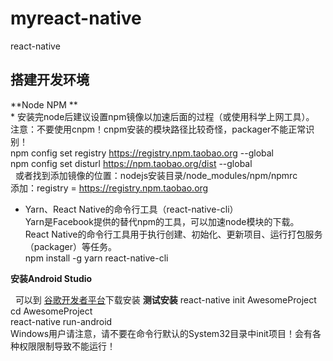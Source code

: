 # myreact-native
react-native

## 搭建开发环境

**Node NPM **  
 * 安装完node后建议设置npm镜像以加速后面的过程（或使用科学上网工具）。  
   注意：不要使用cnpm！cnpm安装的模块路径比较奇怪，packager不能正常识别！  
   npm config set registry https://registry.npm.taobao.org --global  
   npm config set disturl https://npm.taobao.org/dist --global  
   或者找到添加镜像的位置：nodejs安装目录/node_modules/npm/npmrc   
   添加：registry = https://registry.npm.taobao.org  
   
 * Yarn、React Native的命令行工具（react-native-cli）  
  Yarn是Facebook提供的替代npm的工具，可以加速node模块的下载。  
  React Native的命令行工具用于执行创建、初始化、更新项目、运行打包服务（packager）等任务。  
  npm install -g yarn react-native-cli
  
**安装Android Studio**  

   可以到 [谷歌开发者平台](https://developers.google.cn)下载安装
**测试安装**
  react-native init AwesomeProject  
  cd AwesomeProject  
  react-native run-android  
  Windows用户请注意，请不要在命令行默认的System32目录中init项目！会有各种权限限制导致不能运行！  

